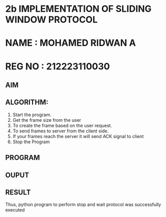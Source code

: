 # 2b IMPLEMENTATION OF SLIDING WINDOW PROTOCOL
# NAME : MOHAMED RIDWAN A
# REG NO : 212223110030
## AIM
## ALGORITHM:
1. Start the program.
2. Get the frame size from the user
3. To create the frame based on the user request.
4. To send frames to server from the client side.
5. If your frames reach the server it will send ACK signal to client
6. Stop the Program
## PROGRAM
## OUPUT
## RESULT
Thus, python program to perform stop and wait protocol was successfully executed
